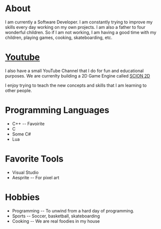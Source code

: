 # About
I am currently a Software Developer. I am constantly trying to improve my skills every day working on my own projects.
I am also a father to four wonderful children. So if I am not working, I am having a good time with my children, playing games, cooking, skateboarding, etc. 

# [Youtube](https://www.youtube.com/@JADE-iteGames) 

I also have a small YouTube Channel that I do for fun and educational purposes. 
We are currenlty building a 2D Game Engine called [SCION 2D](https://www.youtube.com/playlist?list=PL3HUvSWOJR7XRDwVVQqqWO-zyyscb8L-v)

I enjoy trying to teach the new concepts and skills that I am learning to other people. 

# Programming Languages
* C++ -- Favoirite
* C
* Some C#
* Lua

# Favorite Tools
* Visual Studio
* Aesprite -- For pixel art

# Hobbies
* Programming -- To unwind from a hard day of programming.
* Sports -- Soccer, basketball, skateboarding
* Cooking -- We are real foodies in my house


<!---
dwjclark11/dwjclark11 is a ✨ special ✨ repository because its `README.md` (this file) appears on your GitHub profile.
You can click the Preview link to take a look at your changes.
--->
